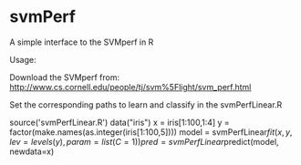 # svmPerf
A simple interface to the SVMperf in R

Usage:

Download the SVMperf from: http://www.cs.cornell.edu/people/tj/svm%5Flight/svm_perf.html

Set the corresponding paths to learn and classify in the svmPerfLinear.R


source('svmPerfLinear.R')
data("iris")
x = iris[1:100,1:4]
y = factor(make.names(as.integer(iris[1:100,5])))
model = svmPerfLinear$fit(x,y,lev=levels(y),param=list(C=1))
pred = svmPerfLinear$predict(model, newdata=x)
